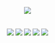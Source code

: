 <br/><br/>
<div display="flex" align="center">
<a href="https://github.com/andrija-s">
    <img src="https://github-readme-stats-andrija-s.vercel.app/api/top-langs/?username=andrija-s&hide=css,html&theme=radical" /></a>
</div>
<br/><br/>
<div display="flex" align="center">
  <img src="https://img.shields.io/badge/Java%20-%23F24E1E.svg?&style=for-the-badge&logo=java&logoColor=white"/>
  <img src="https://img.shields.io/badge/Python%20-%2314354C.svg?&style=for-the-badge&logo=python&logoColor=white">
  <img src="https://img.shields.io/badge/JavaScript-%23F7DF1E.svg?&style=for-the-badge&logo=javascript&logoColor=black">
  <img src="https://img.shields.io/badge/C++-%2300599C.svg?&style=for-the-badge&logo=cplusplus&logoColor=white">
  <img src="https://img.shields.io/badge/-%23121011.svg?style=for-the-badge&logo=c&logoColor=white">
</div>
